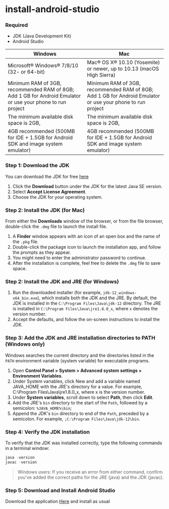 # install-android-studio
### Required
- JDK (Java Development Kit)
- Android Studio

| Windows                                                                                                        | Mac                                                                                                        |
| ---------------------------------------------------------------------------------------------------------------|------------------------------------------------------------------------------------------------------------|
| Microsoft® Windows® 7/8/10 (32- or 64-bit)                                                                     | Mac® OS X® 10.10 (Yosemite) or newer, up to 10.13 (macOS High Sierra)                                      |
| Minimum RAM of 3GB, recommended RAM of 8GB; Add 1 GB for Android Emulator or use your phone to run project     | Minimum RAM of 3GB, recommended RAM of 8GB; Add 1 GB for Android Emulator or use your phone to run project |
| The minimum available disk space is 2GB,                                                                       | The minimum available disk space is 2GB,                                                                   |
| 4GB recommended (500MB for IDE + 1.5GB for Android SDK and image system emulator)                              | 4GB recommended (500MB for IDE + 1.5GB for Android SDK and image system emulator)                          |

### Step 1: Download the JDK
You can download the JDK for free [here](http://www.oracle.com/technetwork/java/javase/downloads/index.html)
1. Click the **Download** button under the JDK for the latest Java SE version.
2. Select **Accept License Agreement**.
3. Choose the JDK for your operating system.

### Step 2: Install the JDK (for Mac)
From either the **Downloads** window of the browser, or from the file browser, double-click the `.dmg` file to launch the install file.
1. A **Finder** window appears with an icon of an open box and the name of the `.pkg` file.
2. Double-click the package icon to launch the installation app, and follow the prompts as they appear.
3. You might need to enter the administrator password to continue.
4. After the installation is complete, feel free to delete the `.dmg` file to save space.

### Step 2: Install the JDK and JRE (for Windows)
1. Run the downloaded installer (for example, `jdk-12_windows-x64_bin.exe`), which installs both the JDK and the JRE. By default, the JDK is installed in the `C:\Program Files\Java\jdk-12` directory. The JRE is installed in `C:\Program Files\Java\jre1.8.0_x`, where `x` denotes the version number.
2. Accept the defaults, and follow the on-screen instructions to install the JDK.

### Step 3: Add the JDK and JRE installation directories to PATH (Windows only)
Windows searches the current directory and the directories listed in the `PATH` environment variable (system variable) for executable programs.

1. Open **Control Panel > System > Advanced system settings > Environment Variables**.
2. Under System variables, click New and add a variable named JAVA_HOME with the JRE's directory for a value. For example, C:\Program Files\Java\jre1.8.0_x, where x is the version number.
3. Under **System variables**, scroll down to select **Path**, then click **Edit**.
4. Add the JRE's `bin` directory to the start of the `Path`, followed by a semicolon: `%JAVA_HOME%\bin`;
5. Append the JDK's `bin` directory to end of the `Path`, preceded by a semicolon. For example, `;C:\Program Files\Java\jdk-12\bin`.

### Step 4: Verify the JDK installation
To verify that the JDK was installed correctly, type the following commands in a terminal window:
```java
java -version
javac -version
```

> Windows users: If you receive an error from either command, confirm you've added the correct paths for the JRE (java) and the JDK (javac).

### Step 5: Download and Install Android Studio
Download the application [Here](https://developer.android.com/studio) and install as usual

